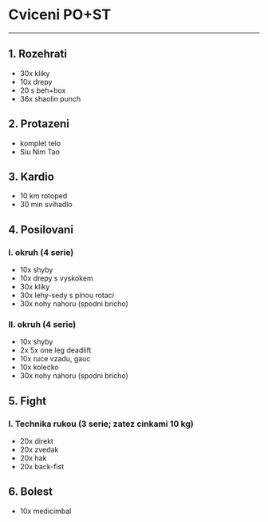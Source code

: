 # Cviceni PO+ST
---
## 1. Rozehrati
* 30x kliky
* 10x drepy
* 20 s beh+box
* 36x shaolin punch
## 2. Protazeni
* komplet telo
* Siu Nim Tao
## 3. Kardio
* 10 km rotoped
* 30 min svihadlo
## 4. Posilovani
### I. okruh (4 serie)
* 10x shyby
* 10x drepy s vyskokem
* 30x kliky
* 30x lehy-sedy s plnou rotaci
* 30x nohy nahoru (spodni bricho)

### II. okruh (4 serie)
* 10x shyby
* 2x 5x one leg deadlift
* 10x ruce vzadu, gauc
* 10x kolecko
* 30x nohy nahoru (spodni bricho)

## 5. Fight
### I. Technika rukou (3 serie; zatez cinkami 10 kg)
* 20x direkt
* 20x zvedak
* 20x hak
* 20x back-fist

## 6. Bolest
* 10x medicimbal

